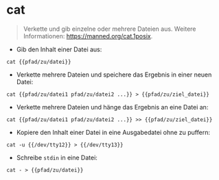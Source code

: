 # cat

> Verkette und gib einzelne oder mehrere Dateien aus.
> Weitere Informationen: <https://manned.org/cat.1posix>.

- Gib den Inhalt einer Datei aus:

`cat {{pfad/zu/datei}}`

- Verkette mehrere Dateien und speichere das Ergebnis in einer neuen Datei:

`cat {{pfad/zu/datei1 pfad/zu/datei2 ...}} > {{pfad/zu/ziel_datei}}`

- Verkette mehrere Dateien und hänge das Ergebnis an eine Datei an:

`cat {{pfad/zu/datei1 pfad/zu/datei2 ...}} >> {{pfad/zu/ziel_datei}}`

- Kopiere den Inhalt einer Datei in eine Ausgabedatei ohne zu puffern:

`cat -u {{/dev/tty12}} > {{/dev/tty13}}`

- Schreibe `stdin` in eine Datei:

`cat - > {{pfad/zu/datei}}`
